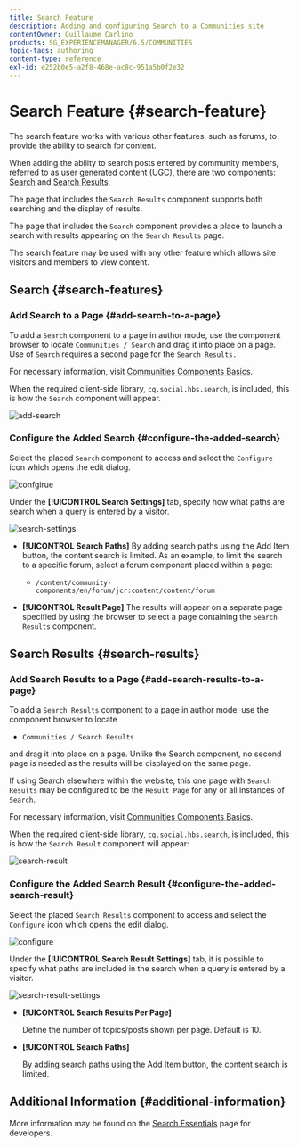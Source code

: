 ```yaml
---
title: Search Feature
description: Adding and configuring Search to a Communities site
contentOwner: Guillaume Carlino
products: SG_EXPERIENCEMANAGER/6.5/COMMUNITIES
topic-tags: authoring
content-type: reference
exl-id: e252b0e5-a2f8-468e-ac8c-951a5b0f2e32
---
```

# Search Feature {#search-feature}

The search feature works with various other features, such as forums, to provide the ability to search for content.

When adding the ability to search posts entered by community members, referred to as user generated content (UGC), there are two components: [Search](#search) and [Search Results](#search-results).

The page that includes the `Search Results` component supports both searching and the display of results.

The page that includes the `Search` component provides a place to launch a search with results appearing on the `Search Results` page.

The search feature may be used with any other feature which allows site visitors and members to view content.

## Search {#search-features}

### Add Search to a Page {#add-search-to-a-page}

To add a `Search` component to a page in author mode, use the component browser to locate `Communities / Search` and drag it into place on a page. Use of `Search` requires a second page for the `Search Results.`

For necessary information, visit [Communities Components Basics](basics.md).

When the required client-side library, `cq.social.hbs.search`, is included, this is how the `Search` component will appear.

![add-search](assets/add-search.png)

### Configure the Added Search {#configure-the-added-search}

Select the placed `Search` component to access and select the `Configure` icon which opens the edit dialog.

![confgirue](assets/configure-new.png)

Under the **[!UICONTROL Search Settings]** tab, specify how what paths are search when a query is entered by a visitor.

![search-settings](assets/search-settings.png)

* **[!UICONTROL Search Paths]**
  By adding search paths using the Add Item button, the content search is limited. As an example, to limit the search to a specific forum, select a forum component placed within a page:

  * `/content/community-components/en/forum/jcr:content/content/forum`

* **[!UICONTROL Result Page]**
  The results will appear on a separate page specified by using the browser to select a page containing the `Search Results` component.

## Search Results {#search-results}

### Add Search Results to a Page {#add-search-results-to-a-page}

To add a `Search Results` component to a page in author mode, use the component browser to locate

* `Communities / Search Results`

and drag it into place on a page. Unlike the Search component, no second page is needed as the results will be displayed on the same page.

If using Search elsewhere within the website, this one page with `Search Results` may be configured to be the `Result Page` for any or all instances of `Search`.

For necessary information, visit [Communities Components Basics](basics.md).

When the required client-side library, `cq.social.hbs.search`, is included, this is how the `Search Result` component will appear:

![search-result](assets/search-result1.png)

### Configure the Added Search Result {#configure-the-added-search-result}

Select the placed `Search Results` component to access and select the `Configure` icon which opens the edit dialog.

![configure](assets/configure-new.png)

Under the **[!UICONTROL Search Result Settings]** tab, it is possible to specify what paths are included in the search when a query is entered by a visitor.

![search-result-settings](assets/search-result-settings.png)

* **[!UICONTROL Search Results Per Page]**
  
  Define the number of topics/posts shown per page. Default is 10.

* **[!UICONTROL Search Paths]**
  
  By adding search paths using the Add Item button, the content search is limited.

## Additional Information {#additional-information}

More information may be found on the [Search Essentials](search-implementation.md) page for developers.
